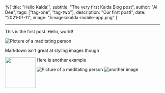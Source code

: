 %{
title: "Hello Kalda!",
subtitle: "The very first Kalda Blog post",
author: "Al Dee",
tags: ["tag-one", "tag-two"],
description: "Our first post!",
date: "2021-01-11",
image: "/images/kalda-mobile-app.png"
}

---

This is the first post. Hello, world!

![Picture of a meditating person](/images/kalda-mobile-app.png)

Markdown isn't great at styling images though

<img align="left" width="100" src="/images/kalda-mobile-app.png">

Here is another example

![Picture of a meditating person](/images/kalda-mobile-app.png)
![another image](/images/og-logo-fb.png)
